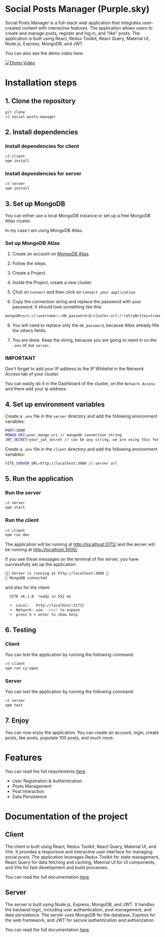 # Social Posts Manager (Purple.sky)

Social Posts Manager is a full-stack web application that integrates user-created content with interactive features. The application allows users to create and manage posts, register and log in, and “like” posts. The application is built using React, Redux Toolkit, React Query, Material UI, Node.js, Express, MongoDB, and JWT.

You can also see the demo video here: 

[![Demo Video](https://img.youtube.com/vi/7lOhrXCp0hc/0.jpg)](https://www.youtube.com/watch?v=7lOhrXCp0hc)


# Installation steps 

## 1. Clone the repository

```bash
git clone 
cd social-posts-manager
```

## 2. Install dependencies

### Install dependencies for client

```bash
cd client
npm install
```

### Install dependencies for server

```bash
cd server
npm install
```
## 3. Set up MongoDB

You can either use a local MongoDB instance or set up a free MongoDB Atlas cluster.

In my case I am using MongoDB Atlas.

### Set up MongoDB Atlas

1. Create an account on [MongoDB Atlas](https://www.mongodb.com/cloud/atlas/register).

2. Follow the steps.

3. Create a Project.

3. Inside the Project, create a new cluster.

4. Click on `Connect` and then click on `Connect your application`.

5. Copy the connection string and replace the password with your password. It should look something like this:

```bash
mongodb+srv://<username>:<db_password>@<cluster-url>/?retryWrites=true&w=majority&appName=<cluster-name>
```

6. You will need to replace only the `db_password`, because Atlas already fills the others fields.

7. You are done. Keep the string, because you are going to need in on the `.env` of our `server`.

### IMPORTANT

Don't forget to add your IP address to the IP Whitelist in the Network Access tab of your cluster.

You can easily do it in the Dashboard of the cluster, on the `Network Access` and there add your ip address.


## 4. Set up environment variables

Create a `.env` file in the `server` directory and add the following environment variables:

```bash
PORT=3000
MONGO_URI=your_mongo_uri // mongodb connection string
JWT_SECRET=your_jwt_secret // can be any string, we are using this for jwt token generation
```

Create a `.env` file in the `client` directory and add the following environment variables:

```bash
VITE_SERVER_URL=http://localhost:3000 // server url
```

## 5. Run the application

### Run the server

```bash
cd server
npm start
```

### Run the client

```bash
cd client
npm run dev
```

The application will be running at [http://localhost:5173/](http://localhost:5173/) and the server will be running at [http://localhost:3000/](http://localhost:3000/)

If you see these messages on the terminal of the server, you have successfully set up the application:

```bash
🏃💨 Server is running at http://localhost:3000 👀
🍃 MongoDB connected
```

and also for the client:

```bash
  VITE v6.1.0  ready in 552 ms

  ➜  Local:   http://localhost:5173/
  ➜  Network: use --host to expose
  ➜  press h + enter to show help
```

## 6. Testing 


### Client

You can test the application by running the following command:

```bash
cd client
npm run cy:open
```

### Server 

You can test the application by running the following command:
```bash
cd server
npm test
```

## 7. Enjoy

You can now enjoy the application. You can create an account, login, create posts, like posts, populate 100 posts, and much more.

# Features

You can read the full requirements [here](./docs/requirements.md).

- User Registration & Authentication
- Posts Management
- Post Interaction
- Data Persistence

# Documentation of the project

## Client

The client is built using React, Redux Toolkit, React Query, Material UI, and Vite. It provides a responsive and interactive user interface for managing social posts. The application leverages Redux Toolkit for state management, React Query for data fetching and caching, Material UI for UI components, and Vite for fast development and build processes.

You can read the full documentation [here](./docs/client.md).

## Server

The server is built using Node.js, Express, MongoDB, and JWT. It handles the backend logic, including user authentication, post management, and data persistence. The server uses MongoDB for the database, Express for the web framework, and JWT for secure authentication and authorization.

You can read the full documentation [here](./docs/server.md).